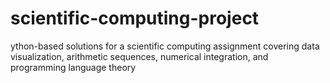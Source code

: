# scientific-computing-project
ython-based solutions for a scientific computing assignment covering data visualization, arithmetic sequences, numerical integration, and programming language theory

